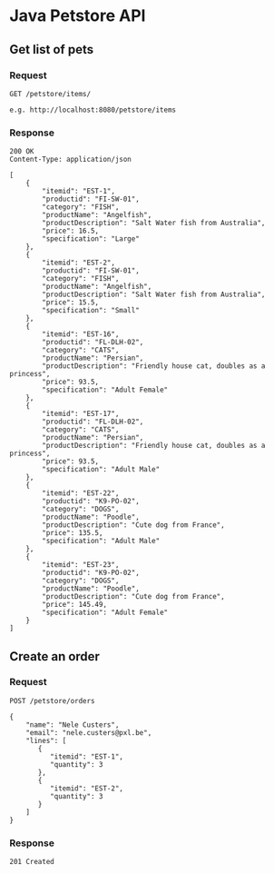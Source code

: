 # Java Petstore API

## Get list of pets

### Request

`GET /petstore/items/`

    e.g. http://localhost:8080/petstore/items

### Response

    200 OK
    Content-Type: application/json

    [
        {
            "itemid": "EST-1",
            "productid": "FI-SW-01",
            "category": "FISH",
            "productName": "Angelfish",
            "productDescription": "Salt Water fish from Australia",
            "price": 16.5,
            "specification": "Large"
        },
        {
            "itemid": "EST-2",
            "productid": "FI-SW-01",
            "category": "FISH",
            "productName": "Angelfish",
            "productDescription": "Salt Water fish from Australia",
            "price": 15.5,
            "specification": "Small"
        },
        {
            "itemid": "EST-16",
            "productid": "FL-DLH-02",
            "category": "CATS",
            "productName": "Persian",
            "productDescription": "Friendly house cat, doubles as a princess",
            "price": 93.5,
            "specification": "Adult Female"
        },
        {
            "itemid": "EST-17",
            "productid": "FL-DLH-02",
            "category": "CATS",
            "productName": "Persian",
            "productDescription": "Friendly house cat, doubles as a princess",
            "price": 93.5,
            "specification": "Adult Male"
        },
        {
            "itemid": "EST-22",
            "productid": "K9-PO-02",
            "category": "DOGS",
            "productName": "Poodle",
            "productDescription": "Cute dog from France",
            "price": 135.5,
            "specification": "Adult Male"
        },
        {
            "itemid": "EST-23",
            "productid": "K9-PO-02",
            "category": "DOGS",
            "productName": "Poodle",
            "productDescription": "Cute dog from France",
            "price": 145.49,
            "specification": "Adult Female"
        }
    ]

## Create an order

### Request

`POST /petstore/orders`

   
    {
        "name": "Nele Custers",
        "email": "nele.custers@pxl.be",
        "lines": [
           {
              "itemid": "EST-1",
              "quantity": 3
           },
           {
              "itemid": "EST-2",
              "quantity": 3
           }
        ]
    }

### Response

    201 Created
